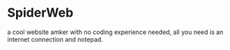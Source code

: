 # SpiderWeb
a cool website amker with no coding experience needed, all you need is an internet connection and notepad.
